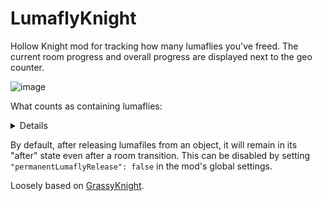 # LumaflyKnight

Hollow Knight mod for tracking how many lumaflies you've freed. The current room progress and overall progress are displayed next to the geo counter.

![image](https://github.com/user-attachments/assets/0066f7fc-a0e9-40d9-a3bf-371471221768)

What counts as containing lumaflies:

<details>
  
- Poles, lamps, etc.
- Husk miners (including Myla).
- Crystallised husks (if `countZombieBeamMiners` is set).
- Empty Junk Pit chest.
- Watcher Knights chandelier (if `countChandelier` is set).
- The lamp on a breakable wall before Watcher Knights chandelier (if `countChandelier` is set).
- Ascending the Seer (if `countSeerAssension` is set).

Crystallised husks, the Watcher Knights chandelier and wall contain but don't release lumaflies.
Nevertheless they are counted by default. Set the corresponding flag to `false` in the mod's global 
settings if you want to count them.

</details>

By default, after releasing lumafiles from an object, it will remain in its "after" state even after a room transition.
This can be disabled by setting `"permanentLumaflyRelease": false` in the mod's global settings.


Loosely based on [GrassyKnight](https://github.com/itsjohncs/GrassyKnight).